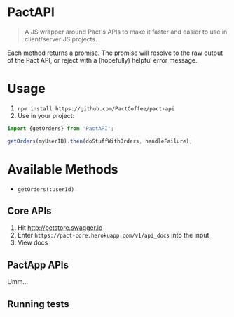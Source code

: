 PactAPI
=======

> A JS wrapper around Pact's APIs to make it faster and easier to use in client/server JS projects.

Each method returns a [promise](http://www.html5rocks.com/en/tutorials/es6/promises/). The promise will resolve to the raw output of the Pact API, or reject with a (hopefully) helpful error message.


Usage
=====

1. `npm install https://github.com/PactCoffee/pact-api`
1. Use in your project:
  ```js
  import {getOrders} from 'PactAPI';

  getOrders(myUserID).then(doStuffWithOrders, handleFailure);
  ```


Available Methods
=================

- `getOrders(:userId)`


Core APIs
---------

1. Hit http://petstore.swagger.io
1. Enter `https://pact-core.herokuapp.com/v1/api_docs` into the input
1. View docs

PactApp APIs
------------

Umm...


Running tests
-------------
